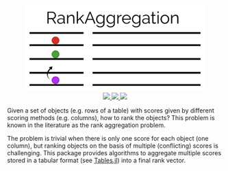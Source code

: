 <p align="center">
  <img src="docs/RankAggregation.png" height="200"><br>
  <a href="https://travis-ci.org/juliohm/RankAggregation.jl">
    <img src="https://travis-ci.org/juliohm/RankAggregation.jl.svg?branch=master">
  </a>
  <a href="https://codecov.io/gh/juliohm/RankAggregation.jl">
    <img src="https://codecov.io/gh/juliohm/RankAggregation.jl/branch/master/graph/badge.svg">
  </a>
  <a href="LICENSE">
    <img src="https://img.shields.io/badge/license-ISC-blue.svg">
  </a>
</p>

Given a set of objects (e.g. rows of a table) with scores given by different scoring methods (e.g. columns), how to rank the objects? This problem is known in the literature as the rank aggregation problem.

The problem is trivial when there is only one score for each object (one column), but ranking objects on the basis of multiple (conflicting) scores is challenging. This package provides algorithms to aggregate multiple scores stored in a tabular format (see [Tables.jl](https://github.com/JuliaData/Tables.jl)) into a final rank vector.
